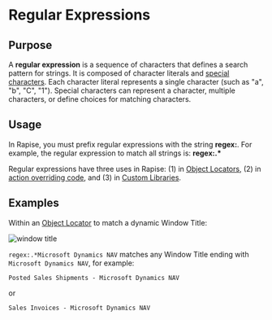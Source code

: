 # Regular Expressions

## Purpose

A **regular expression** is a sequence of characters that defines a search pattern for strings. It is composed of character literals and [special characters](https://developer.mozilla.org/en-US/docs/Web/JavaScript/Guide/Regular_Expressions). Each character literal represents a single character (such as "a", "b", "C", "1"). Special characters can represent a character, multiple characters, or define choices for matching characters.

## Usage

In Rapise, you must prefix regular expressions with the string **regex:**. For example, the regular expression to match all strings is: **regex:.\***

Regular expressions have three uses in Rapise: (1) in [Object Locators](object_locator.md), (2) in [action overriding code](actions.md), and (3) in [Custom Libraries](custom_libraries.md).

## Examples

Within an [Object Locator](object_locator.md) to match a dynamic Window Title:

![window title](./img/regex1.png)

`regex:.*Microsoft Dynamics NAV` matches any Window Title ending with `Microsoft Dynamics NAV`, for example:

    Posted Sales Shipments - Microsoft Dynamics NAV

or

    Sales Invoices - Microsoft Dynamics NAV